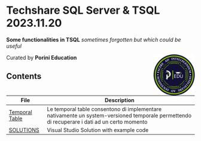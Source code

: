 # **Techshare SQL Server & TSQL** 2023.11.20

**Some functionalities in TSQL** *sometimes forgotten but which could be useful*

Curated by **Porini Education** <img src="/Assets/RGB_Badge_PIRC.png" width=110px align=right>

## Contents

|File|Description|
|---|---|
|[Temporal Table](/Code/TemporalTable.md)|Le temporal table consentono di implementare nativamente un system-versioned temporale permettendo di recuperare i dati ad un certo momento |
|[SOLUTIONS](/Code/TechShare_20131120/TechShare_20231120.ssmssln)|Visual Studio Solution with example code |